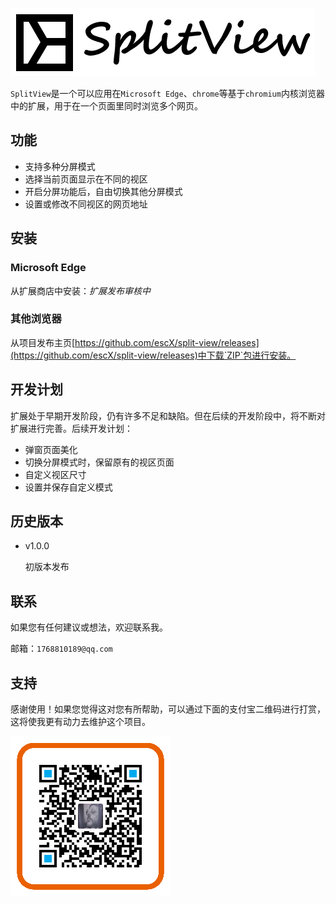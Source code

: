 ![logo](./imgs/splitview.png "SplitView")

`SplitView`是一个可以应用在`Microsoft Edge`、`chrome`等基于`chromium`内核浏览器中的扩展，用于在一个页面里同时浏览多个网页。

## 功能
- 支持多种分屏模式
- 选择当前页面显示在不同的视区
- 开启分屏功能后，自由切换其他分屏模式
- 设置或修改不同视区的网页地址

## 安装

### Microsoft Edge
从扩展商店中安装：*扩展发布审核中*

### 其他浏览器
从项目发布主页[https://github.com/escX/split-view/releases](https://github.com/escX/split-view/releases)中下载`ZIP`包进行安装。

## 开发计划
扩展处于早期开发阶段，仍有许多不足和缺陷。但在后续的开发阶段中，将不断对扩展进行完善。后续开发计划：
- 弹窗页面美化
- 切换分屏模式时，保留原有的视区页面
- 自定义视区尺寸
- 设置并保存自定义模式

## 历史版本
- v1.0.0

  初版本发布

## 联系
如果您有任何建议或想法，欢迎联系我。

邮箱：`1768810189@qq.com`

## 支持
感谢使用！如果您觉得这对您有所帮助，可以通过下面的支付宝二维码进行打赏，这将使我更有动力去维护这个项目。

![二维码](./imgs/alipay.png "支付宝捐赠")
